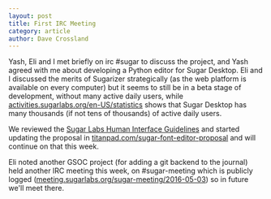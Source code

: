 ```yaml
---
layout: post
title: First IRC Meeting
category: article
author: Dave Crossland
---
```


Yash, Eli and I met briefly on irc #sugar to discuss the project, and Yash agreed with me about developing a Python editor for Sugar Desktop. 
Eli and I discussed the merits of Sugarizer strategically (as the web platform is available on every computer) but it seems to still be in a beta stage of development, without many active daily users, while [activities.sugarlabs.org/en-US/statistics](https://activities.sugarlabs.org/en-US/statistics) shows that Sugar Desktop has many thousands (if not tens of thousands) of active daily users.

We reviewed the [Sugar Labs Human Interface Guidelines](http://wiki.sugarlabs.org/go/Human_Interface_Guidelines) and started updating the proposal in [titanpad.com/sugar-font-editor-proposal](https://titanpad.com/sugar-font-editor-proposal) and will continue on that this week.

Eli noted another GSOC project (for adding a git backend to the journal) held another IRC meeting this week, on #sugar-meeting which is publicly logged ([meeting.sugarlabs.org/sugar-meeting/2016-05-03](http://meeting.sugarlabs.org/sugar-meeting/2016-05-03)) so in future we'll meet there. 
